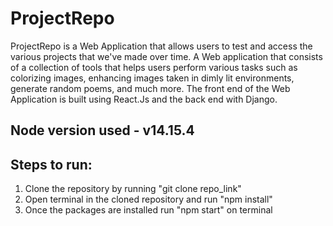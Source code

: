 # ProjectRepo
ProjectRepo is a Web Application that allows users to test and access the various projects that we've made over time. A Web application that consists of a collection of tools that helps users perform various tasks such as colorizing images, enhancing images taken in dimly lit environments, generate random poems, and much more. The front end of the Web Application is built using React.Js and the back end with Django.


## Node version used - v14.15.4

## Steps to run:
<ol>
  <li>Clone the repository by running "git clone repo_link"</li>
  <li>Open terminal in the cloned repository and run "npm install"</li>
  <li>Once the packages are installed run "npm start" on terminal</li>
</ol>
